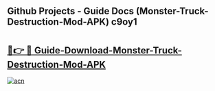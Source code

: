 ## Github Projects - Guide Docs (Monster-Truck-Destruction-Mod-APK) c9oy1

# <h2><a href="https://apkcomod.com?title=Monster-Truck-Destruction-Mod-APK">🔗👉 🔴 Guide-Download-Monster-Truck-Destruction-Mod-APK </a></h2>

[![acn](https://github.com/user-attachments/assets/0f9c940e-d8b0-45ae-aac7-cd30a18b3e1c)](https://apkcomod.com?title=Monster-Truck-Destruction-Mod-APK)
